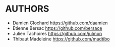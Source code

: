 # AUTHORS

* Damien Clochard <https://github.com/daamien>
* Etienne Bersac <https://github.com/bersace>
* Julien Tachoires <https://github.com/julmon>
* Thibaut Madeleine <https://github.com/madtibo>
